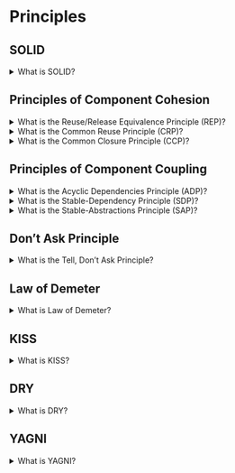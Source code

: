 # Principles

## SOLID

<details>
  <summary>What is SOLID?</summary>

- The single responsibility principle - each class should have only one reason to change. Everything within a class should do one thing, so there is only one reason for the class to change. If you are thinking about the responsibilities of a class and adding “and” to describe them, it means that the class may have several reasons to change in the future when you need to scale or update your application. Creating classes that focus on one purpose each, however, will make your code easier to understand and maintain.

- The open-closed principle - each entity should be open for expansion and be closed for modification.
  Open for extension means that the behavior of the module can be extended. As the requirements of the application change, we are able to extend the module with new behaviors that satisfy those changes. In other words, we are able to change what the module does.”
  Closed for modification means that the extending the behavior of a module does not result in changes to the source or binary code of the module. The binary executable version of the module, whether in a linkable library, a DLL, or a Java .jar, remains untouched.

- The Liskov substitution principle - any subclass should supplement the parent class but not change it. It extends the second SOLID principle—the OCP—by focusing on the behavior of a supertype—which is a base or parent class—and its subtypes—which are derived or child classes.

- The interface segregation principle - a few separate interfaces are better than one combined interface.
  These benefits demonstrate why the ISP helps you develop interfaces that are effectively designed and minimize the impact of modifications.
  While you can add a new method to an existing interface, if the new method implements a different responsibility, it’s best to separate it into a new interface. Implementing new methods without considering potential effects can lead to unintended and undesirable results, so it’s best to adhere to this principle from the start.

- The dependency inversion principle - dependencies should be only on abstractions.
  Applying the DIP prevents changes to low-level modules from impacting and forcing changes to high-level modules. It also guarantees that abstractions do not depend on details since these dependencies can also force unnecessary code changes.

</details>


## Principles of Component Cohesion

<details>
  <summary>What is the Reuse/Release Equivalence Principle (REP)?</summary>

The granular of reuse is the granular of release.

REP states that the granule of reuse, a component, can be no smaller than the granule of release. Anything that we reuse must also be released and tracked. It is not realistic for a developer to simply write a class and then claim that it is reusable. Reusability comes only after a tracking system is in place and offers the guarantees of notification, safety, and support that the potential reusers will need. REP gives us our first hint at how to partition our design into components. Since reusability must be based on components, reusable components must contain reusable classes. So, at least some components should comprise reusable sets of classes.

</details>

<details>
  <summary>What is the Common Reuse Principle (CRP)?</summary>

The classes in a component are reused together. If you reuse one of the classes in a component, you reuse them all.

This principle helps us to decide which classes should be placed into a component. CRP states that classes that tend to be reused together belong in the same component. Classes are seldom reused in isolation. Generally, reusable classes collaborate with other classes that are part of the reusable abstraction. CRP states that these classes belong together in the same component. In such a component, we would expect to see classes that have lots of dependencies on each other. A simple example might be a container class and its associated iterators. These classes are reused together because they are tightly coupled. Thus, they ought to be in the same component.

</details>

<details>
  <summary>What is the Common Closure Principle (CCP)?</summary>

The classes in a component should be closed together against the same kinds of changes. A change that affects a component affects all the classes in that component and no other components.

This is the Single-Responsibility Principle (SRP) restated for components. Just as SRP says that a class should not contain multiple reasons to change, CCP says that a component should not have multiple reasons to change. In most applications, maintainability is more important that reusability. If the code in an application must change, you would prefer the changes to occur all in one component rather than being distributed through many components. If changes are focused into a single component, we need redeploy only the one changed component. Other components that don’t depend on the changed component do not need to be revalidated or redeployed.

</details>

## Principles of Component Coupling

<details>
  <summary>What is the Acyclic Dependencies Principle (ADP)?</summary>

Allow no cycles in the component dependency graph.

The dependency structure must always be monitored for cycles. When cycles occur, they must be broken somehow. Sometimes, this will mean creating a new component, making the dependency structure grow.

</details>

<details>
  <summary>What is the Stable-Dependency Principle (SDP)?</summary>

Depend in the direction of stability.

Designs cannot be completely static. Some volatility is necessary if the design is to be maintained. We accomplish this by conforming to CCP. Using this principle, we create components that are sensitive to certain kinds of changes. These components are designed to be volatile; we expect them to change. Any component that we expect to be volatile should not be depended on by a component that is difficult to change! Otherwise, the volatile component will also be difficult to change. It is the perversity of software that a module that you have designed to be easy to change can be made difficult to change by someone else simply hanging a dependency upon it. Not a line of source code in your module need change, and yet your module will suddenly be difficult to change. By conforming to SDP, we ensure that modules that are intended to be easy to change are not depended on by modules that are more difficult to change than they are.

</details>

<details>
  <summary>What is the Stable-Abstractions Principle (SAP)?</summary>

A component should be as abstract as it is stable.

This principle sets up a relationship between stability and abstractness. It says that a stable component should also be abstract so that its stability does not prevent it from being extended. On the other hand, it says that an instable component should be concrete, since its instability allows the concrete code within it to be easily changed. Thus, if a component is to be stable, it should also consist of abstract classes so that it can be extended. Stable components that are extensible

</details>

## Don’t Ask Principle

<details>
  <summary>What is the Tell, Don’t Ask Principle?</summary>

The Tell, Don't Ask Principle relies on a basic object-oriented foundation: to delegate an action to an object instead of asking an object for data.

</details>

## Law of Demeter

<details>
  <summary>What is Law of Demeter?</summary>

The Law of Demeter (LoD), also known as the Principle of Least Knowledge, is a set of object-oriented programming rules that puts restrictions on interactions between program modules.

The LoD helps you avoid a major problem that can arise when you try to create a chaining method: a knot of dependencies. When you have a knot of dependencies, it means that a change in one object in the code will force you to verify/recompile/redeploy the module with the object and all other modules that depend on it.

</details>

## KISS

<details>
  <summary>What is KISS?</summary>

KISS or keep it simple stupid is one of the design principles. KISS says that the many systems will work better if they are simple. So, simplicity should be one of the main targets in the design sphere.

</details>

## DRY

<details>
  <summary>What is DRY?</summary>

DRY or don’t repeat yourself is one of the design principles. DRY says that not need to repeat different information or functionality. Each part of knowledge should have only one view into system scope.

</details>

## YAGNI

<details>
  <summary>What is YAGNI?</summary>

YAGNI or you aren’t gonna need it is one of the design principles. YAGNI says that the programmer should not implement functionality if it is not necessary. There are a few reasons. Firstly, a customer does not have to pay for something that is not needed for him. Secondary, additional functionality could increase the development difficulty of other features.

</details>
